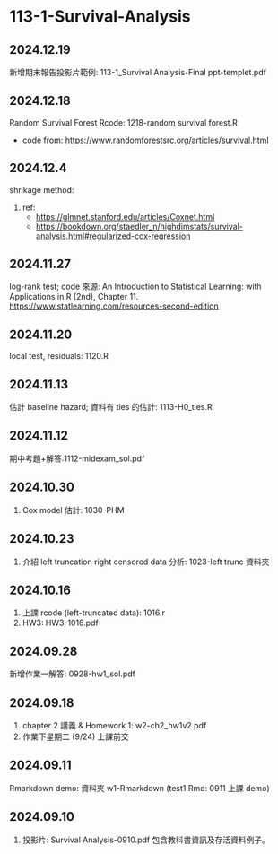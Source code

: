 # 113-1-Survival-Analysis

## 2024.12.19
新增期末報告投影片範例: 113-1_Survival Analysis-Final ppt-templet.pdf

## 2024.12.18
Random Survival Forest Rcode: 1218-random survival forest.R
* code from: https://www.randomforestsrc.org/articles/survival.html

## 2024.12.4
shrikage method:
1. ref:
   * https://glmnet.stanford.edu/articles/Coxnet.html
   * https://bookdown.org/staedler_n/highdimstats/survival-analysis.html#regularized-cox-regression


## 2024.11.27
log-rank test; code 來源: 
An Introduction to Statistical Learning: with Applications in R (2nd), Chapter 11.
https://www.statlearning.com/resources-second-edition

## 2024.11.20
local test, residuals: 1120.R

## 2024.11.13
估計 baseline hazard; 資料有 ties 的估計: 1113-H0_ties.R 

## 2024.11.12
期中考題+解答:1112-midexam_sol.pdf

## 2024.10.30
1. Cox model 估計: 1030-PHM
   
## 2024.10.23
1. 介紹 left truncation right censored data 分析: 1023-left trunc 資料夾

## 2024.10.16
1. 上課 rcode (left-truncated data): 1016.r
2. HW3: HW3-1016.pdf

## 2024.09.28
新增作業一解答: 0928-hw1_sol.pdf

## 2024.09.18
1. chapter 2 講義 & Homework 1: w2-ch2_hw1v2.pdf
2. 作業下星期二 (9/24) 上課前交

## 2024.09.11
Rmarkdown demo: 資料夾 w1-Rmarkdown (test1.Rmd: 0911 上課 demo)

## 2024.09.10
1. 投影片: Survival Analysis-0910.pdf
   包含教科書資訊及存活資料例子。
